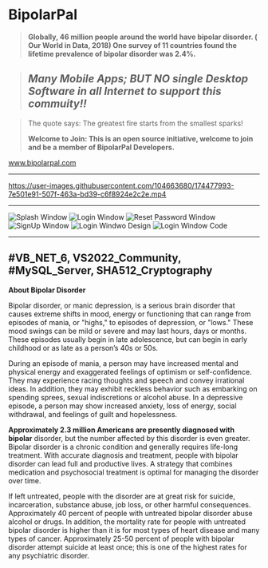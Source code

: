 # BipolarPal

> **Globally, 46 million people around the world have bipolar disorder. ( Our World in Data, 2018) One survey of 11 countries found the lifetime prevalence of bipolar disorder was 2.4%.**

> ## ***Many Mobile Apps; BUT NO single Desktop Software in all Internet to support this commuity!!***

> The quote says: The greatest fire starts from the smallest sparks!
> 
> **Welcome to Join: This is an open source initiative, welcome to join and be a member of BipolarPal Developers.**


www.bipolarpal.com

--------------------------------------------------------------------------------


https://user-images.githubusercontent.com/104663680/174477993-7e501e91-507f-463a-bd39-c6f8924e2c2e.mp4



--------------------------------------------------------------------------------

![Splash Window](https://www.bipolarpal.com/github/1.jpg)
![Login Window](https://www.bipolarpal.com/github/2.jpg)
![Reset Password Window](https://www.bipolarpal.com/github/3.jpg)
![SignUp Window](https://www.bipolarpal.com/github/4.jpg)
![Login Windwo Design](https://www.bipolarpal.com/github/5.jpg)
![Login Window Code](https://www.bipolarpal.com/github/6.jpg)


--------------------------------------------------------------------------------
#VB_NET_6, VS2022_Community, #MySQL_Server, SHA512_Cryptography
--------------------------------------------------------------------------------

**About Bipolar Disorder**

Bipolar disorder, or manic depression, is a serious brain disorder that causes extreme shifts in mood, energy or functioning that can range from episodes of mania, or "highs," to episodes of depression, or "lows." These mood swings can be mild or severe and may last hours, days or months. These episodes usually begin in late adolescence, but can begin in early childhood or as late as a person’s 40s or 50s.

During an episode of mania, a person may have increased mental and physical energy and exaggerated feelings of optimism or self-confidence. They may experience racing thoughts and speech and convey irrational ideas. In addition, they may exhibit reckless behavior such as embarking on spending sprees, sexual indiscretions or alcohol abuse. In a depressive episode, a person may show increased anxiety, loss of energy, social withdrawal, and feelings of guilt and hopelessness.

**Approximately 2.3 million Americans are presently diagnosed with bipolar** disorder, but the number affected by this disorder is even greater. Bipolar disorder is a chronic condition and generally requires life-long treatment. With accurate diagnosis and treatment, people with bipolar disorder can lead full and productive lives. A strategy that combines medication and psychosocial treatment is optimal for managing the disorder over time.

If left untreated, people with the disorder are at great risk for suicide, incarceration, substance abuse, job loss, or other harmful consequences. Approximately 40 percent of people with untreated bipolar disorder abuse alcohol or drugs. In addition, the mortality rate for people with untreated bipolar disorder is higher than it is for most types of heart disease and many types of cancer. Approximately 25-50 percent of people with bipolar disorder attempt suicide at least once; this is one of the highest rates for any psychiatric disorder.

